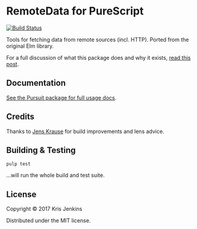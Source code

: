 # RemoteData for PureScript

[![Build Status](https://travis-ci.org/krisajenkins/purescript-remotedata.svg?branch=master)](https://travis-ci.org/krisajenkins/purescript-remotedata)

Tools for fetching data from remote sources (incl. HTTP). Ported from the original Elm library.

For a full discussion of what this package does and why it
exists, [read this post](http://blog.jenkster.com/2016/06/how-elm-slays-a-ui-antipattern.html).

## Documentation

[See the Pursuit package for full usage docs](https://pursuit.purescript.org/packages/purescript-remotedata/1.0.0).

## Credits

Thanks to [Jens Krause][sectore] for build improvements and lens advice.

[sectore]: https://github.com/sectore

## Building & Testing

```
pulp test
```

...will run the whole build and test suite.

## License

Copyright © 2017 Kris Jenkins

Distributed under the MIT license.
